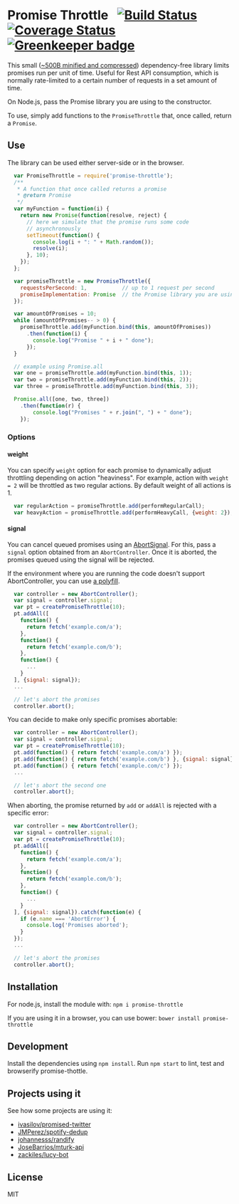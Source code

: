 Promise Throttle &nbsp; [![Build Status](https://api.travis-ci.org/JMPerez/promise-throttle.svg)](https://travis-ci.org/JMPerez/promise-throttle/) [![Coverage Status](https://coveralls.io/repos/github/JMPerez/promise-throttle/badge.svg?branch=master)](https://coveralls.io/r/JMPerez/promise-throttle?branch=master) [![Greenkeeper badge](https://badges.greenkeeper.io/JMPerez/promise-throttle.svg)](https://greenkeeper.io/)
==================


This small ([~500B minified and compressed](https://cost-of-modules.herokuapp.com/result?p=promise-throttle)) dependency-free library limits promises run per unit of time. Useful for Rest API consumption, which is normally rate-limited to a certain number of requests in a set amount of time.

On Node.js, pass the Promise library you are using to the constructor.

To use, simply add functions to the `PromiseThrottle` that, once called, return a `Promise`.

## Use

The library can be used either server-side or in the browser.

```javascript
  var PromiseThrottle = require('promise-throttle');
  /**
   * A function that once called returns a promise
   * @return Promise
   */
  var myFunction = function(i) {
    return new Promise(function(resolve, reject) {
      // here we simulate that the promise runs some code
      // asynchronously
      setTimeout(function() {
        console.log(i + ": " + Math.random());
        resolve(i);
      }, 10);
    });
  };

  var promiseThrottle = new PromiseThrottle({
    requestsPerSecond: 1,           // up to 1 request per second
    promiseImplementation: Promise  // the Promise library you are using
  });

  var amountOfPromises = 10;
  while (amountOfPromises-- > 0) {
    promiseThrottle.add(myFunction.bind(this, amountOfPromises))
      .then(function(i) {
        console.log("Promise " + i + " done");
      });
  }

  // example using Promise.all
  var one = promiseThrottle.add(myFunction.bind(this, 1));
  var two = promiseThrottle.add(myFunction.bind(this, 2));
  var three = promiseThrottle.add(myFunction.bind(this, 3));

  Promise.all([one, two, three])
    .then(function(r) {
        console.log("Promises " + r.join(", ") + " done");
    });
```

### Options

#### weight
You can specify `weight` option for each promise to dynamically adjust throttling depending on
action "heaviness". For example, action with `weight = 2` will be throttled as two regular actions. By default weight of all actions is 1.

```javascript
  var regularAction = promiseThrottle.add(performRegularCall);
  var heavyAction = promiseThrottle.add(performHeavyCall, {weight: 2});
```

#### signal
You can cancel queued promises using an [AbortSignal](https://developer.mozilla.org/docs/Web/API/AbortController). For this, pass a `signal` option obtained from an `AbortController`. Once it is aborted, the promises queued using the signal will be rejected.

If the environment where you are running the code doesn't support AbortController, you can use [a polyfill](https://github.com/mo/abortcontroller-polyfill).

```js
  var controller = new AbortController();
  var signal = controller.signal;
  var pt = createPromiseThrottle(10);
  pt.addAll([
    function() {
      return fetch('example.com/a');
    },
    function() {
      return fetch('example.com/b');
    },
    function() {
      ...
    }
  ], {signal: signal});
  ...

  // let's abort the promises
  controller.abort();
```

You can decide to make only specific promises abortable:

```js
  var controller = new AbortController();
  var signal = controller.signal;
  var pt = createPromiseThrottle(10);
  pt.add(function() { return fetch('example.com/a') });
  pt.add(function() { return fetch('example.com/b') }, {signal: signal});
  pt.add(function() { return fetch('example.com/c') });
  ...

  // let's abort the second one
  controller.abort();
```

When aborting, the promise returned by `add` or `addAll` is rejected with a specific error:

```js
  var controller = new AbortController();
  var signal = controller.signal;
  var pt = createPromiseThrottle(10);
  pt.addAll([
    function() {
      return fetch('example.com/a');
    },
    function() {
      return fetch('example.com/b');
    },
    function() {
      ...
    }
  ], {signal: signal}).catch(function(e) {
    if (e.name === 'AbortError') {
      console.log('Promises aborted');
    }
  });
  ...

  // let's abort the promises
  controller.abort();
```



## Installation

For node.js, install the module with: `npm i promise-throttle`

If you are using it in a browser, you can use bower: `bower install promise-throttle`

## Development

Install the dependencies using `npm install`.
Run `npm start` to lint, test and browserify promise-thottle.

## Projects using it

See how some projects are using it:

- [ivasilov/promised-twitter](https://github.com/ivasilov/promised-twitter)
- [JMPerez/spotify-dedup](https://github.com/JMPerez/spotify-dedup)
- [johannesss/randify](https://github.com/johannesss/randify)
- [JoseBarrios/mturk-api](https://github.com/JoseBarrios/mturk-api)
- [zackiles/lucy-bot](https://github.com/zackiles/lucy-bot)

## License

MIT
